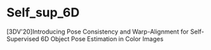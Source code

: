 # Self_sup_6D
[3DV'20]Introducing Pose Consistency and Warp-Alignment for Self-Supervised 6D Object Pose Estimation in Color Images
